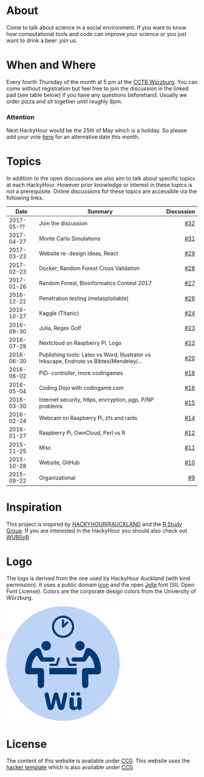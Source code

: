 # About
Come to talk about science in a social environment.
If you want to know how computational tools and code can improve your science or you just want to drink a beer: join us.

# When and Where
Every fourth Thursday of the month at 5 pm at the [CCTB Würzburg](https://www.google.de/maps/place/Center+for+Computational+and+Theoretical+Biology+%28CCTB%29,+University+of+W%C3%BCrzburg/@49.7851224,9.9708763,17z/data=!3m1!4b1!4m2!3m1!1s0x47a28fc802e5e8d9:0x6b62d2cbd2e6f094).
You can come without registration but feel free to join the discussion in the linked pad (see table below) if you have any questions beforehand.
Usually we order pizza and sit together until roughly 8pm.

### Attention
Next HackyHour would be the 25th of May which is a holiday.
So please add your vote [here](https://github.com/HackyHour/Wuerzburg/issues/32) for an alternative date this month.

# Topics
In addition to the open discussions we also aim to talk about specific topics at each HackyHour.
However prior knowledge or interest in these topics is not a prerequisite.
Online discussions for these topics are accessible via the following links.

| Date       | Summary      | Discussion |
| ---------- |--------------| ----------:|
| 2017-05-?? | Join the discussion | [#32](https://github.com/HackyHour/Wuerzburg/issues/32) |
| 2017-04-27 | Monte Carlo Simulations | [#31](https://github.com/HackyHour/Wuerzburg/issues/31) |
| 2017-03-23 | Website re-design ideas, React | [#29](https://github.com/HackyHour/Wuerzburg/issues/29) |
| 2017-02-23 | Docker, Random Forest Cross Validation | [#28](https://github.com/HackyHour/Wuerzburg/issues/28) |
| 2017-01-26 | Random Forest, Bioinformatics Contest 2017 | [#27](https://github.com/HackyHour/Wuerzburg/issues/27) |
| 2016-12-22 | Penetration testing (metasploitable) | [#26](https://github.com/HackyHour/Wuerzburg/issues/26) |
| 2016-10-27 | Kaggle (Titanic) | [#24](https://github.com/HackyHour/Wuerzburg/issues/24) |
| 2016-09-30 | Julia, Regex Golf | [#23](https://github.com/HackyHour/Wuerzburg/issues/23) |
| 2016-07-29 | Nextcloud on Raspberry Pi, Logo | [#22](https://github.com/HackyHour/Wuerzburg/issues/22) |
| 2016-06-30 | Publishing tools: Latex vs Word, Illustrator vs Inkscape, Endnote vs Bibtex/Mendeley/... | [#20](https://github.com/HackyHour/Wuerzburg/issues/20) |
| 2016-06-02 | PID-controller, more codingames | [#18](https://github.com/HackyHour/Wuerzburg/issues/18) |
| 2016-05-04 | Coding Dojo with codingame.com | [#16](https://github.com/HackyHour/Wuerzburg/issues/16) |
| 2016-03-30 | Internet security, https, encryption, pgp, P/NP problems | [#15](https://github.com/HackyHour/Wuerzburg/issues/15) |
| 2016-02-24 | Webcam on Raspberry Pi, zfs and raids | [#14](https://github.com/HackyHour/Wuerzburg/issues/14) |
| 2016-01-27 | Raspberry Pi, OwnCloud, Perl vs R | [#12](https://github.com/HackyHour/Wuerzburg/issues/12) |
| 2015-11-25 | Misc | [#11](https://github.com/HackyHour/Wuerzburg/issues/11) |
| 2015-10-28 | Website, GitHub | [#10](https://github.com/HackyHour/Wuerzburg/issues/10) |
| 2015-09-22 | Organizational | [#9](https://github.com/HackyHour/Wuerzburg/issues/9) |

# Inspiration
This project is inspired by [HACKYHOUR@AUCKLAND](https://uoa-eresearch.github.io/HackyHour/) and the [R Study Group](http://minisciencegirl.github.io/studyGroup/).
If you are interested in the HackyHour you should also check out [WUBSyB](http://wubsyb.github.io/)

# Logo
The logo is derived from the one used by HackyHour Auckland (with kind permission).
It uses a public domain <a href="https://thenounproject.com/search/?q=hackathon&i=6324">icon</a> 
and the open <a href="https://fontlibrary.org/en/font/jellee-typeface">Jelle</a> font (SIL Open Font License).
Colors are the corporate design colors from the University of Würzburg.

![alt text](logo/hackyhour_wue.svg "Logo HackyHour")

# License
The content of this website is available under [CC0](LICENSE).
This website uses the [hacker template](https://github.com/pages-themes/hacker/) which is also available under [CC0](https://creativecommons.org/publicdomain/zero/1.0/legalcode).
